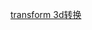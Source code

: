 [transform 3d转换](http://www.zhangxinxu.com/wordpress/2012/09/css3-3d-transform-perspective-animate-transition/)